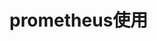 


# prometheus使用
<!-- 

号称下一代监控系统，来看看它有多强！ 
https://mp.weixin.qq.com/s/zqXOYQV_kSYWp3ibr0rH7g
Java监控开源工具（Prometheus+Grafna）
https://zhuanlan.zhihu.com/p/474476816

https://mp.weixin.qq.com/s/zqXOYQV_kSYWp3ibr0rH7g


Prometheus完整的部署方案+实战实例 
https://mp.weixin.qq.com/s/mFczwFdtO1eWzXAfKQ1Wfw


https://mp.weixin.qq.com/s?__biz=Mzg2MDYzODI5Nw==&mid=2247494305&idx=1&sn=db399e75ce81aafb10ba310945b018a0&source=41#wechat_redirect

-->

<!-- 

Prometheus 高可用
https://mp.weixin.qq.com/s/aXjUQOBMsP90nCi4yiWaPg
-->



